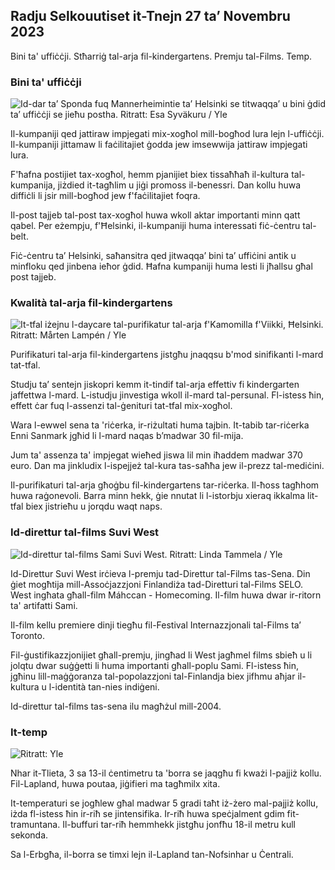 Radju Selkouutiset it-Tnejn 27 ta’ Novembru 2023
---------------------------------------

Bini ta' uffiċċji. Stħarriġ tal-arja fil-kindergartens. Premju tal-Films. Temp.

### Bini ta' uffiċċji

![Id-dar ta’ Sponda fuq Mannerheimintie ta’ Helsinki se titwaqqa’ u bini ġdid ta’ uffiċċji se jieħu postha. Ritratt: Esa Syväkuru / Yle](https://images.cdn.yle.fi/image/upload/c_crop,h_3270,w_5814,x_0,y_404/ar_1.7777777777777777,c_fill,g_faces,h_1270,w_1270.q_auto:eco/f_auto/fl_lossy/v1700118894/39-12013716555c1029fb19)

Il-kumpaniji qed jattiraw impjegati mix-xogħol mill-bogħod lura lejn l-uffiċċji. Il-kumpaniji jittamaw li faċilitajiet ġodda jew imsewwija jattiraw impjegati lura.

F'ħafna postijiet tax-xogħol, hemm pjanijiet biex tissaħħaħ il-kultura tal-kumpanija, jiżdied it-tagħlim u jiġi promoss il-benessri. Dan kollu huwa diffiċli li jsir mill-bogħod jew f'faċilitajiet foqra.

Il-post tajjeb tal-post tax-xogħol huwa wkoll aktar importanti minn qatt qabel. Per eżempju, f'Ħelsinki, il-kumpaniji huma interessati fiċ-ċentru tal-belt.

Fiċ-ċentru ta’ Helsinki, saħansitra qed jitwaqqa’ bini ta’ uffiċini antik u minfloku qed jinbena ieħor ġdid. Ħafna kumpaniji huma lesti li jħallsu għal post tajjeb.

### Kwalità tal-arja fil-kindergartens

![It-tfal iżejnu l-daycare tal-purifikatur tal-arja f'Kamomilla f'Viikki, Ħelsinki. Ritratt: Mårten Lampén / Yle](https://images.cdn.yle.fi/image/upload/c_crop,h_2250,w_4000,x_0,y_334/ar_1.7777777777777777,c_fill,g_faces,h_670/0d_1200,w_1200,w_1200.q_auto:eco/f_auto/fl_lossy/v1695638511/39-117653165115d5600150)

Purifikaturi tal-arja fil-kindergartens jistgħu jnaqqsu b'mod sinifikanti l-mard tat-tfal.

Studju ta’ sentejn jiskopri kemm it-tindif tal-arja effettiv fi kindergarten jaffettwa l-mard. L-istudju jinvestiga wkoll il-mard tal-persunal. Fl-istess ħin, effett ċar fuq l-assenzi tal-ġenituri tat-tfal mix-xogħol.

Wara l-ewwel sena ta 'riċerka, ir-riżultati huma tajbin. It-tabib tar-riċerka Enni Sanmark jgħid li l-mard naqas b’madwar 30 fil-mija.

Jum ta' assenza ta' impjegat wieħed jiswa lil min iħaddem madwar 370 euro. Dan ma jinkludix l-ispejjeż tal-kura tas-saħħa jew il-prezz tal-mediċini.

Il-purifikaturi tal-arja għoġbu fil-kindergartens tar-riċerka. Il-ħoss tagħhom huwa raġonevoli. Barra minn hekk, ġie nnutat li l-istorbju xieraq ikkalma lit-tfal biex jistrieħu u jorqdu waqt naps.

### Id-direttur tal-films Suvi West

![Id-direttur tal-films Sami Suvi West. Ritratt: Linda Tammela / Yle](https://images.cdn.yle.fi/image/upload/c_crop,h_2268,w_4032,x_0,y_120/ar_1.7777777777777777,c_fill,g_faces,h_671/0_1201.q_auto:eco/f_auto/fl_lossy/v1613476645/39-774637602bb23ea1c4a)

Id-Direttur Suvi West irċieva l-premju tad-Direttur tal-Films tas-Sena. Din ġiet mogħtija mill-Assoċjazzjoni Finlandiża tad-Diretturi tal-Films SELO. West ingħata għall-film Máhccan - Homecoming. Il-film huwa dwar ir-ritorn ta' artifatti Sami.

Il-film kellu premiere dinji tiegħu fil-Festival Internazzjonali tal-Films ta’ Toronto.

Fil-ġustifikazzjonijiet għall-premju, jingħad li West jagħmel films sbieħ u li jolqtu dwar suġġetti li huma importanti għall-poplu Sami. Fl-istess ħin, jgħinu lill-maġġoranza tal-popolazzjoni tal-Finlandja biex jifhmu aħjar il-kultura u l-identità tan-nies indiġeni.

Id-direttur tal-films tas-sena ilu magħżul mill-2004.

### It-temp

![ Ritratt: Yle](https://images.cdn.yle.fi/image/upload/c_crop,h_1080,w_1919,x_0,y_0/ar_1.777777777777777,c_fill,g_faces,h_675,w_1201/0dp_r_auto.:eco/f_auto/fl_lossy/v1701100995/39-12073206564bd79da68c)

Nhar it-Tlieta, 3 sa 13-il ċentimetru ta 'borra se jaqgħu fi kważi l-pajjiż kollu. Fil-Lapland, huwa poutaa, jiġifieri ma tagħmilx xita.

It-temperaturi se jogħlew għal madwar 5 gradi taħt iż-żero mal-pajjiż kollu, iżda fl-istess ħin ir-riħ se jintensifika. Ir-riħ huwa speċjalment gdim fit-tramuntana. Il-buffuri tar-riħ hemmhekk jistgħu jonfħu 18-il metru kull sekonda.

Sa l-Erbgħa, il-borra se timxi lejn il-Lapland tan-Nofsinhar u Ċentrali.